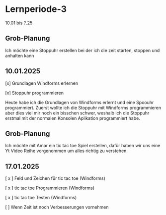 # Lernperiode-3

10.01 bis ?.25

## Grob-Planung
Ich möchte eine Stoppuhr erstellen bei der ich die zeit starten, stoppen und anhalten kann

## 10.01.2025

[x] Grundlagen Windforms erlernen

[x] Stoppuhr programmieren

Heute habe ich die Grundlagen von Windforms erlernt und eine Spoouhr programmiert. Zuerst wollte ich die Stoppuhr mit Windforms programmieren aber dies viel mir noch ein bisschen schwer, weshalb ich die Stoppuhr erstmal mit der normalen Konsolen Aplikation programmiert habe.



## Grob-Planung
Ich möchte mit Amar ein tic tac toe Spiel erstellen, dafür haben wir uns eine Yt Video Reihe vorgenommen um alles richtig zu verstehen.

## 17.01.2025

[ x ] Feld und Zeichen für tic tac toe (Windforms)

[ x ] tic tac toe Programmieren  (Windforms)

[ x ] tic tac toe Testen (Windforms)

[  ] Wenn Zeit ist noch Verbesserungen vornehmen


